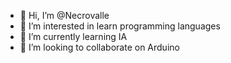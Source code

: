 - 👋 Hi, I’m @Necrovalle
- 👀 I’m interested in learn programming languages
- 🌱 I’m currently learning IA
- 💞️ I’m looking to collaborate on Arduino

<!---
Necrovalle/Necrovalle is a ✨ special ✨ repository because its `README.md` (this file) appears on your GitHub profile.
You can click the Preview link to take a look at your changes.
--->
